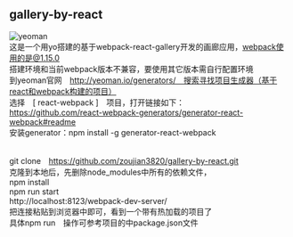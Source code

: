 ##  gallery-by-react
  ![](https://github.com/zoujian3820/gallery-by-react/blob/master/src/images/yeoman.png "yeoman")
  <br>这是一个用yo搭建的基于webpack-react-gallery开发的画廊应用，webpack使用的是@1.15.0
  <br>搭建环境和当前webpack版本不兼容，要使用其它版本需自行配置环境
  <br>到yeoman官网　http://yeoman.io/generators/　搜索寻找项目生成器（基于react和webpack构建的项目）
  <br>选择　[ react-webpack ]　项目，打开链接如下：
  <br>https://github.com/react-webpack-generators/generator-react-webpack#readme
  <br>安装generator：npm install -g generator-react-webpack

  <br>git clone　https://github.com/zoujian3820/gallery-by-react.git
  <br>克隆到本地后，先删除node_modules中所有的依赖文件，
  <br>npm install
  <br>npm run start
  <br>http://localhost:8123/webpack-dev-server/
  <br>把连接粘贴到浏览器中即可，看到一个带有热加载的项目了
  <br>具体npm run　操作可参考项目的中package.json文件
 
